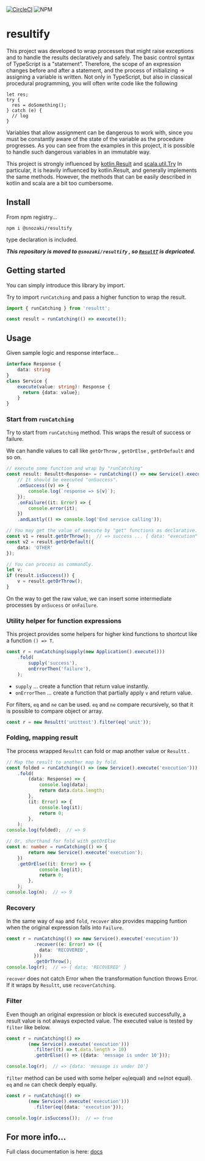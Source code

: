 [![CircleCI](https://circleci.com/gh/simonNozaki/resultify/tree/main.svg?style=svg)](https://circleci.com/gh/simonNozaki/resultify/tree/main)
![NPM](https://img.shields.io/npm/l/@snozaki/resultify)

# resultify
This project was developed to wrap processes that might raise exceptions and to handle the results declaratively and safely.
The basic control syntax of TypeScript is a "statement". Therefore, the scope of an expression changes before and after a statement, and the process of initializing -> assigning a variable is written.
Not only in TypeScript, but also in classical procedural programming, you will often write code like the following

````
let res;
try {
  res = doSomething();
} catch (e) {
  // log
}
````

Variables that allow assignment can be dangerous to work with, since you must be constantly aware of the state of the variable as the procedure progresses.
As you can see from the examples in this project, it is possible to handle such dangerous variables in an immutable way.

This project is strongly influenced by [kotlin.Result](https://kotlinlang.org/api/latest/jvm/stdlib/kotlin/-result/) and [scala.util.Try](https://www.scala-lang.org/api/2.13.6/scala/util/Try.html) In particular, it is heavily influenced by kotlin.Result, and generally implements the same methods.
However, the methods that can be easily described in kotlin and scala are a bit too cumbersome.


## Install
From npm registry...
```
npm i @snozaki/resultify
```
type declaration is included.

***This repository is moved to `@snozaki/resultify` , so [`ResultT`](https://www.npmjs.com/package/resultt) is depricated.***

## Getting started
You can simply introduce this library by import.

Try to import `runCatching` and pass a higher function to wrap the result.

```typescript
import { runCatching } from 'resultt';

const result = runCatching(() => execute());
```

## Usage
Given sample logic and response interface...
```typescript
interface Response {
    data: string
}
class Service {
    execute(value: string): Response {
      return {data: value};
    }
}
```

### Start from `runCatching`
Try to start from `runCatching` method. This wraps the result of success or failure.

We can handle values to call like `getOrThrow` , `getOrElse` , `getOrDefault` and so on.
```typescript
// execute some function and wrap by "runCatching"
const result: Resultt<Response> = runCatching(() => new Service().execute('execution'))
    // It should be executed "onSuccess".
    .onSuccess((v) => {
        console.log(`response => ${v}`);
    });
    .onFailure((it: Error) => {
        console.error(it);
    })
    .andLastly(() => console.log('End service calling'));

// You may get the value of execute by "get" functions as declarative.
const v1 = result.getOrThrow();  // => success ... { data: "execution" }
const v2 = result.getOrDefault({
    data: 'OTHER'
});

// You can process as commandly.
let v;
if (result.isSuccess()) {
    v = result.getOrThrow();
}
```

On the way to get the raw value, we can insert some intermediate processes by `onSucess` or `onFailure`.

### Utility helper for function expressions
This project provides some helpers for higher kind functions to shortcut like a function `() => T`.

```typescript
const r = runCatching(supply(new Application().execute()))
    .fold(
        supply('success'),
        onErrorThen('failure'),
    );
```

- `supply` ... create a function that return value instantly.
- `onErrorThen` ... create a function that partially apply `v` and return value.

For filters, `eq` and `ne` can be used. `eq` and `ne` compare recursively, so that it is possible to compare object or array.

```typescript
const r = new Resultt('unittest').filter(eq('unit'));
```

### Folding, mapping result
The process wrapped `Resultt` can fold or map another value or `Resultt` .

```typescript
// Map the result to another map by fold.
const folded = runCatching(() => (new Service().execute('execution')))
    .fold(
        (data: Response) => {
            console.log(data);
            return data.data.length;
        },
        (it: Error) => {
            console.log(it);
            return 0;
        },
    );
console.log(folded);  // => 9

// Or, shorthand for fold with getOrElse
const n: number = runCatching(() => {
        return new Service().execute('execution');
    })
    .getOrElse((it: Error) => {
            console.log(it);
            return 0;
        },
    );
console.log(n);  // => 9
```

### Recovery
In the same way of `map` and `fold`, `recover` also provides mapping funtion when the original expression falls into `Failure`.
```typescript
const r = runCatching(() => new Service().execute('execution'))
          .recover((e: Error) => ({
            data: 'RECOVERED',
          }))
          .getOrThrow();
console.log(r);  // => { data: 'RECOVERED' }
```

`recover` does not catch Error when the transformation function throws Error. If it wraps by `Resultt`, use `recoverCatching`.


### Filter
Even though an original expression or block is executed successfully, a result value is not always expected value. The executed value is tested  by `filter` like below.
```typescript
const r = runCatching(() =>
        (new Service().execute('execution')))
          .filter((t) => t.data.length > 10)
          .getOrElse(() => ({data: 'message is under 10'}));

console.log(r);  // => {data: 'message is under 10'}
```

`filter` method can be used with some helper `eq`(equal) and `ne`(not equal). `eq` and `ne` can check deeply equally.
```typescript
const r = runCatching(() =>
        (new Service().execute('execution')))
          .filter(eq({data: 'execution'}));

console.log(r.isSuccess());  // => true
```

## For more info...
Full class documentation is here: [docs](https://simonnozaki.github.io/resultify/)
